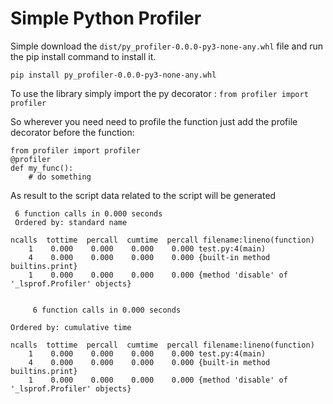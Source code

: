 # Simple Python Profiler
Simple download the `dist/py_profiler-0.0.0-py3-none-any.whl` file and run the pip install command to install it.

`pip install py_profiler-0.0.0-py3-none-any.whl`

To use the library simply import the py decorator :
`from profiler import profiler`

So wherever you need need to profile the function just add the profile decorator before the function:

    
    from profiler import profiler
    @profiler
    def my_func():
        # do something

As result to the script data related to the script will be generated


     6 function calls in 0.000 seconds
     Ordered by: standard name

    ncalls  tottime  percall  cumtime  percall filename:lineno(function)
        1    0.000    0.000    0.000    0.000 test.py:4(main)
        4    0.000    0.000    0.000    0.000 {built-in method builtins.print}
        1    0.000    0.000    0.000    0.000 {method 'disable' of '_lsprof.Profiler' objects}


         6 function calls in 0.000 seconds

    Ordered by: cumulative time

    ncalls  tottime  percall  cumtime  percall filename:lineno(function)
        1    0.000    0.000    0.000    0.000 test.py:4(main)
        4    0.000    0.000    0.000    0.000 {built-in method builtins.print}
        1    0.000    0.000    0.000    0.000 {method 'disable' of '_lsprof.Profiler' objects}